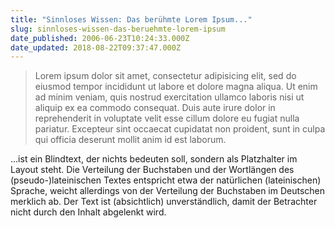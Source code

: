 ```yaml
---
title: "Sinnloses Wissen: Das berühmte Lorem Ipsum..."
slug: sinnloses-wissen-das-beruehmte-lorem-ipsum
date_published: 2006-06-23T10:24:33.000Z
date_updated: 2018-08-22T09:37:47.000Z
---
```


> Lorem ipsum dolor sit amet, consectetur adipisicing elit, sed do eiusmod tempor incididunt ut labore et dolore magna aliqua. Ut enim ad minim veniam, quis nostrud exercitation ullamco laboris nisi ut aliquip ex ea commodo consequat. Duis aute irure dolor in reprehenderit in voluptate velit esse cillum dolore eu fugiat nulla pariatur. Excepteur sint occaecat cupidatat non proident, sunt in culpa qui officia deserunt mollit anim id est laborum.

...ist ein Blindtext, der nichts bedeuten soll, sondern als Platzhalter im Layout steht. Die Verteilung der Buchstaben und der Wortlängen des (pseudo-)lateinischen Textes entspricht etwa der natürlichen (lateinischen) Sprache, weicht allerdings von der Verteilung der Buchstaben im Deutschen merklich ab. Der Text ist (absichtlich) unverständlich, damit der Betrachter nicht durch den Inhalt abgelenkt wird.

